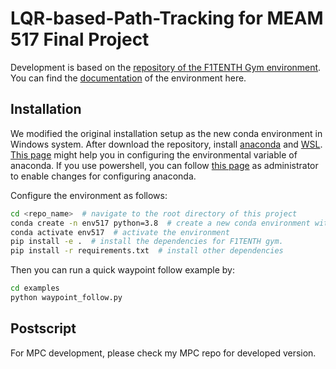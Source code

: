 # LQR-based-Path-Tracking for MEAM 517 Final Project

Development is based on the [repository of the F1TENTH Gym environment](https://github.com/f1tenth/f1tenth_gym). 
You can find the [documentation](https://f1tenth-gym.readthedocs.io/en/latest/) of the environment here.

## Installation

We modified the original installation setup as the new conda environment in Windows system.
After download the repository, install [anaconda](https://www.anaconda.com/products/distribution) and [WSL](https://learn.microsoft.com/en-us/windows/terminal/install).
[This page](https://www.geeksforgeeks.org/how-to-setup-anaconda-path-to-environment-variable/) might help you in configuring the environmental variable of anaconda.
If you use powershell, you can follow [this page](https://www.programmersought.com/article/83207512680/#:~:text=CommandNotFoundError%3A%20Your%20shell%20has%20not%20been%20properly%20configured,Player%20is%20loading.%20This%20is%20a%20modal%20window.) as administrator to enable changes for configuring anaconda.

Configure the environment as follows:
```bash
cd <repo_name>  # navigate to the root directory of this project
conda create -n env517 python=3.8  # create a new conda environment with Python 3.8
conda activate env517  # activate the environment
pip install -e .  # install the dependencies for F1TENTH gym.
pip install -r requirements.txt  # install other dependencies
```

Then you can run a quick waypoint follow example by:
```bash
cd examples
python waypoint_follow.py
```

## Postscript

For MPC development, please check my MPC repo for developed version.
